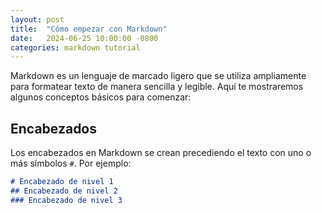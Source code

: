```yaml
---
layout: post
title:  "Cómo empezar con Markdown"
date:   2024-06-25 10:00:00 -0800
categories: markdown tutorial
---
```


Markdown es un lenguaje de marcado ligero que se utiliza ampliamente para formatear texto de manera sencilla y legible. Aquí te mostraremos algunos conceptos básicos para comenzar:

## Encabezados

Los encabezados en Markdown se crean precediendo el texto con uno o más símbolos `#`. Por ejemplo:

```markdown
# Encabezado de nivel 1
## Encabezado de nivel 2
### Encabezado de nivel 3
